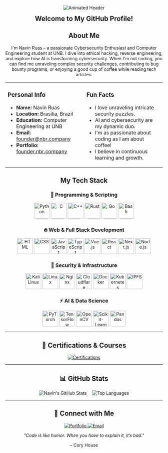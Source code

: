 <!-- Animated Header -->
<p align="center">
  <img src="https://readme-typing-svg.demolab.com?lines=Hi+there!+I'm+Navin+Ruas;Cybersecurity+Enthusiast;UNB+Computer+Engineering+Student&center=true&width=500&height=50&fontSize=25" alt="Animated Header" />
</p>

<p align="center">
  <strong style="font-size:1.5em;">Welcome to My GitHub Profile!</strong>
</p>

<!-- About Me -->
<h2 align="center">About Me</h2>
<p align="center">
  I'm Navin Ruas – a passionate Cybersecurity Enthusiast and Computer Engineering student at UNB. I dive into ethical hacking, reverse engineering, and explore how AI is transforming cybersecurity. When I'm not coding, you can find me unraveling complex security challenges, contributing to bug bounty programs, or enjoying a good cup of coffee while reading tech articles.
</p>

<!-- Personal Info & Fun Facts (Two-Column Layout) -->
<table align="center">
  <tr>
    <td valign="top" width="45%">
      <h3>Personal Info</h3>
      <ul>
        <li><strong>Name:</strong> Navin Ruas</li>
        <li><strong>Location:</strong> Brasília, Brazil</li>
        <li><strong>Education:</strong> Computer Engineering at UNB</li>
        <li><strong>Email:</strong> <a href="mailto:contact@nbr.company">founder@nbr.company</a></li>
        <li><strong>Portfolio:</strong> <a href="https://founder.nbr.company" target="_blank">founder.nbr.company</a></li>
      </ul>
    </td>
    <td valign="top" width="45%">
      <h3>Fun Facts</h3>
      <ul>
        <li>I love unraveling intricate security puzzles.</li>
        <li>AI and cybersecurity are my dynamic duo.</li>
        <li>I'm as passionate about coding as I am about coffee!</li>
        <li>I believe in continuous learning and growth.</li>
      </ul>
    </td>
  </tr>
</table>

<!-- Tech Stack using skillicons.dev icons -->
<h2 align="center">My Tech Stack</h2>

<h3 align="center">🔧 Programming & Scripting</h3>
<p align="center">
  <img src="https://skillicons.dev/icons?i=py" alt="Python" width="50" height="50" />
  <img src="https://skillicons.dev/icons?i=c" alt="C" width="50" height="50" />
  <img src="https://skillicons.dev/icons?i=cpp" alt="C++" width="50" height="50" />
  <img src="https://skillicons.dev/icons?i=rust" alt="Rust" width="50" height="50" />
  <img src="https://skillicons.dev/icons?i=go" alt="Go" width="50" height="50" />
  <img src="https://skillicons.dev/icons?i=bash" alt="Bash" width="50" height="50" />
</p>

<h3 align="center">🔥 Web & Full Stack Development</h3>
<p align="center">
  <img src="https://skillicons.dev/icons?i=html" alt="HTML" width="50" height="50" />
  <img src="https://skillicons.dev/icons?i=css" alt="CSS" width="50" height="50" />
  <img src="https://skillicons.dev/icons?i=js" alt="JavaScript" width="50" height="50" />
  <img src="https://skillicons.dev/icons?i=ts" alt="TypeScript" width="50" height="50" />
  <img src="https://skillicons.dev/icons?i=vue" alt="Vue.js" width="50" height="50" />
  <img src="https://skillicons.dev/icons?i=react" alt="React" width="50" height="50" />
  <img src="https://skillicons.dev/icons?i=nextjs" alt="Next.js" width="50" height="50" />
  <img src="https://skillicons.dev/icons?i=nodejs" alt="Node.js" width="50" height="50" />
</p>

<h3 align="center">🔐 Security & Infrastructure</h3>
<p align="center">
  <img src="https://skillicons.dev/icons?i=kali" alt="Kali Linux" width="50" height="50" />
  <img src="https://skillicons.dev/icons?i=linux" alt="Linux" width="50" height="50" />
  <img src="https://skillicons.dev/icons?i=nginx" alt="Nginx" width="50" height="50" />
  <img src="https://skillicons.dev/icons?i=cloudflare" alt="Cloudflare" width="50" height="50" />
  <img src="https://skillicons.dev/icons?i=docker" alt="Docker" width="50" height="50" />
  <img src="https://skillicons.dev/icons?i=kubernetes" alt="Kubernetes" width="50" height="50" />
  <img src="https://skillicons.dev/icons?i=ipfs" alt="IPFS" width="50" height="50" />
</p>

<h3 align="center">⚡ AI & Data Science</h3>
<p align="center">
  <img src="https://skillicons.dev/icons?i=pytorch" alt="PyTorch" width="50" height="50" />
  <img src="https://skillicons.dev/icons?i=tensorflow" alt="TensorFlow" width="50" height="50" />
  <img src="https://skillicons.dev/icons?i=opencv" alt="OpenCV" width="50" height="50" />
  <img src="https://skillicons.dev/icons?i=sklearn" alt="Scikit-Learn" width="50" height="50" />
  <img src="https://skillicons.dev/icons?i=py" alt="Pandas" width="50" height="50" />
</p>

---

<h2 align="center">🏅 Certifications & Courses</h2>
<p align="center">
  <a href="https://github.com/naviNBRuas/certificateRepo" target="_blank">
    <img src="https://img.shields.io/badge/Certifications-View%20My%20Progress-brightgreen?style=for-the-badge" alt="Certifications" />
  </a>
</p>

---

<h2 align="center">📊 GitHub Stats</h2>
<p align="center">
  <img src="https://github-readme-stats.vercel.app/api?username=naviNBRuas&show_icons=true&theme=radical&count_private=true" alt="Navin's GitHub Stats" />&emsp;
  <img src="https://github-readme-stats.vercel.app/api/top-langs/?username=naviNBRuas&layout=compact&theme=radical" alt="Top Languages" />
</p>

---

<h2 align="center">🔗 Connect with Me</h2>
<p align="center">
  <a href="https://founder.nbr.company" target="_blank">
    <img src="https://img.shields.io/badge/Portfolio-Visit%20My%20Site-blue?style=for-the-badge&logo=google-chrome" alt="Portfolio" />
  </a>
  <a href="mailto:founder@nbr.company" target="_blank">
    <img src="https://img.shields.io/badge/Email-Contact%20Me-red?style=for-the-badge&logo=gmail" alt="Email" />
  </a>
</p>

<!-- Extra Visual Elements -->
<div align="center">
  <p><em>"Code is like humor. When you have to explain it, it’s bad."</em></p>
  <footer>– Cory House</footer>
</div>
